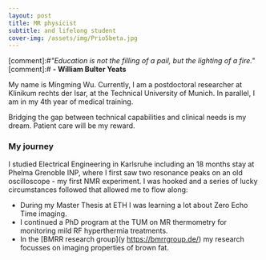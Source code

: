 ```yaml
---
layout: post
title: MR physicist
subtitle: and lifelong student
cover-img: /assets/img/Prio5beta.jpg
---
```

[comment]:#*"Education is not the filling of a pail, but the lighting of a fire."*
[comment]:#	 **- William Bulter Yeats**



My name is Mingming Wu. Currently, I am a postdoctoral researcher at Klinikum rechts der Isar, at the Technical University of Munich. In parallel, I am in my 4th year of medical training.

Bridging the gap between technical capabilities and clinical needs is my dream. Patient care will be my reward. 

### My journey


I studied Electrical Engineering in Karlsruhe including an 18 months stay at Phelma Grenoble INP, where I first saw two resonance peaks on an old oscilloscope - my first NMR experiment. I was hooked and a series of lucky circumstances followed that allowed me to flow along:
- During my Master Thesis at ETH I was learning a lot about Zero Echo Time imaging.  
- I continued a PhD program at the TUM on MR thermometry for monitoring mild RF hyperthermia treatments.
- In the [BMRR research group](y
https://bmrrgroup.de/) my research focusses on imaging properties of brown fat. 
